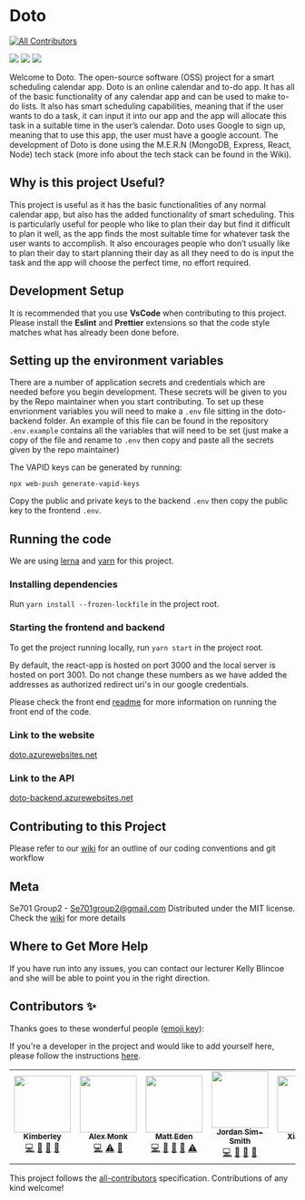 # Doto
<!-- ALL-CONTRIBUTORS-BADGE:START - Do not remove or modify this section -->
[![All Contributors](https://img.shields.io/badge/all_contributors-8-orange.svg?style=flat-square)](#contributors-)
<!-- ALL-CONTRIBUTORS-BADGE:END -->

![](https://github.com/se701g2/Doto/workflows/doto-CI/badge.svg?event=push) 
![](https://github.com/se701g2/Doto/workflows/doto-backend-deploy/badge.svg?event=push) 
![](https://github.com/se701g2/Doto/workflows/doto-frontend-deploy/badge.svg?event=push)

Welcome to Doto. The open-source software (OSS) project for a smart scheduling calendar app. Doto is an online calendar and to-do app. It has all of the basic functionality of any calendar app and can be used to make to-do lists. It also has smart scheduling capabilities, meaning that if the user wants to do a task, it can input it into our app and the app will allocate this task in a suitable time in the user’s calendar. Doto uses Google to sign up, meaning that to use this app, the user must have a google account. The development of Doto is done using the M.E.R.N (MongoDB, Express, React, Node) tech stack (more info about the tech stack can be found in the Wiki).

## Why is this project Useful?
This project is useful as it has the basic functionalities of any normal calendar app, but also has the added functionality of smart scheduling. This is particularly useful for people who like to plan their day but find it difficult to plan it well, as the app finds the most suitable time for whatever task the user wants to accomplish. It also encourages people who don’t usually like to plan their day to start planning their day as all they need to do is input the task and the app will choose the perfect time, no effort required. 


## Development Setup
It is recommended that you use **VsCode** when contributing to this project. Please install the **Eslint** and **Prettier** extensions so that the code style matches what has already been done before.

## Setting up the environment variables 

There are a number of application secrets and credentials which are needed before you begin development. These secrets will be given to you by the Repo maintainer when you start contributing. To set up these envrionment variables you will need to make a `.env` file sitting in the doto-backend folder. An example of this file can be found in the repository `.env.example` contains all the variables that will need to be set (just make a copy of the file and rename to `.env` then copy and paste all the secrets given by the repo maintainer)

The VAPID keys can be generated by running:
```
npx web-push generate-vapid-keys
```
Copy the public and private keys to the backend `.env` then copy the public key to the frontend `.env`.

## Running the code
We are using [lerna](https://lerna.js.org/) and [yarn](https://yarnpkg.com/) for this project.

### Installing dependencies
Run `yarn install --frozen-lockfile` in the project root.

### Starting the frontend and backend
To get the project running locally, run `yarn start` in the project root.

By default, the react-app is hosted on port 3000 and the local server is hosted on port 3001. Do not change these numbers as we have added the addresses as authorized redirect uri's in our google credentials.

Please check the front end [readme](https://github.com/se701g2/Doto/blob/master/doto-frontend/README.md) for more information on running the front end of the code.

### Link to the website 
[doto.azurewebsites.net](https://doto.azurewebsites.net)

### Link to the API
[doto-backend.azurewebsites.net](https://doto-backend.azurewebsites.net)

## Contributing to this Project
Please refer to our [wiki](https://github.com/se701g2/Doto/wiki) for an outline of our coding conventions and git workflow

## Meta
Se701 Group2 - Se701group2@gmail.com
Distributed under the MIT license. Check the [wiki](https://github.com/se701g2/Doto/wiki/license) for more details

## Where to Get More Help
If you have run into any issues, you can contact our lecturer Kelly Blincoe and she will be able to point you in the right direction. 

## Contributors ✨

Thanks goes to these wonderful people ([emoji key](https://allcontributors.org/docs/en/emoji-key)):

If you're a developer in the project and would like to add yourself here, please follow the instructions [here](https://github.com/se701g2/Doto/wiki/All-Contributors-Bot).

<!-- ALL-CONTRIBUTORS-LIST:START - Do not remove or modify this section -->
<!-- prettier-ignore-start -->
<!-- markdownlint-disable -->
<table>
  <tr>
    <td align="center"><a href="https://github.com/KimberleyEvans-Parker"><img src="https://avatars2.githubusercontent.com/u/45865186?v=4" width="100px;" alt=""/><br /><sub><b>Kimberley</b></sub></a><br /><a href="https://github.com/se701g2/Doto/commits?author=KimberleyEvans-Parker" title="Code">💻</a> <a href="https://github.com/se701g2/Doto/pulls?q=is%3Apr+reviewed-by%3AKimberleyEvans-Parker" title="Reviewed Pull Requests">👀</a> <a href="#design-KimberleyEvans-Parker" title="Design">🎨</a> <a href="#ideas-KimberleyEvans-Parker" title="Ideas, Planning, & Feedback">🤔</a></td>
    <td align="center"><a href="https://github.com/AlexanderTheGrape"><img src="https://avatars0.githubusercontent.com/u/20546002?v=4" width="100px;" alt=""/><br /><sub><b>Alex Monk</b></sub></a><br /><a href="https://github.com/se701g2/Doto/commits?author=AlexanderTheGrape" title="Code">💻</a> <a href="https://github.com/se701g2/Doto/commits?author=AlexanderTheGrape" title="Tests">⚠️</a> <a href="https://github.com/se701g2/Doto/commits?author=AlexanderTheGrape" title="Documentation">📖</a></td>
    <td align="center"><a href="http://matteas.nz"><img src="https://avatars0.githubusercontent.com/u/45587386?v=4" width="100px;" alt=""/><br /><sub><b>Matt Eden</b></sub></a><br /><a href="https://github.com/se701g2/Doto/commits?author=Matteas-Eden" title="Code">💻</a> <a href="https://github.com/se701g2/Doto/pulls?q=is%3Apr+reviewed-by%3AMatteas-Eden" title="Reviewed Pull Requests">👀</a> <a href="#design-Matteas-Eden" title="Design">🎨</a> <a href="https://github.com/se701g2/Doto/commits?author=Matteas-Eden" title="Documentation">📖</a> <a href="https://github.com/se701g2/Doto/commits?author=Matteas-Eden" title="Tests">⚠️</a></td>
    <td align="center"><a href="https://jordan.sim-smith.co.nz"><img src="https://avatars3.githubusercontent.com/u/18223858?v=4" width="100px;" alt=""/><br /><sub><b>Jordan Sim-Smith</b></sub></a><br /><a href="https://github.com/se701g2/Doto/commits?author=jordansimsmith" title="Code">💻</a> <a href="https://github.com/se701g2/Doto/pulls?q=is%3Apr+reviewed-by%3Ajordansimsmith" title="Reviewed Pull Requests">👀</a> <a href="#design-jordansimsmith" title="Design">🎨</a> <a href="https://github.com/se701g2/Doto/commits?author=jordansimsmith" title="Documentation">📖</a></td>
    <td align="center"><a href="https://github.com/qibao0722"><img src="https://avatars3.githubusercontent.com/u/53366211?v=4" width="100px;" alt=""/><br /><sub><b>Xiaoji Sun</b></sub></a><br /><a href="https://github.com/se701g2/Doto/commits?author=qibao0722" title="Code">💻</a> <a href="#design-qibao0722" title="Design">🎨</a></td>
    <td align="center"><a href="http://PreetPatel.com"><img src="https://avatars1.githubusercontent.com/u/22407548?v=4" width="100px;" alt=""/><br /><sub><b>Preet Patel</b></sub></a><br /><a href="https://github.com/se701g2/Doto/commits?author=PreetPatel" title="Code">💻</a> <a href="https://github.com/se701g2/Doto/pulls?q=is%3Apr+reviewed-by%3APreetPatel" title="Reviewed Pull Requests">👀</a> <a href="#design-PreetPatel" title="Design">🎨</a> <a href="https://github.com/se701g2/Doto/commits?author=PreetPatel" title="Documentation">📖</a></td>
    <td align="center"><a href="https://github.com/harmanlamba"><img src="https://avatars1.githubusercontent.com/u/40023122?v=4" width="100px;" alt=""/><br /><sub><b>Harman Lamba</b></sub></a><br /><a href="https://github.com/se701g2/Doto/commits?author=harmanlamba" title="Code">💻</a> <a href="https://github.com/se701g2/Doto/pulls?q=is%3Apr+reviewed-by%3Aharmanlamba" title="Reviewed Pull Requests">👀</a> <a href="#design-harmanlamba" title="Design">🎨</a></td>
    <td align="center"><a href="https://github.com/salma-s"><img src="https://avatars0.githubusercontent.com/u/43306586?v=4" width="100px;" alt=""/><br /><sub><b>salma-s</b></sub></a><br /><a href="https://github.com/se701g2/Doto/commits?author=salma-s" title="Code">💻</a> <a href="https://github.com/se701g2/Doto/pulls?q=is%3Apr+reviewed-by%3Asalma-s" title="Reviewed Pull Requests">👀</a> <a href="#design-salma-s" title="Design">🎨</a></td>
  </tr>
</table>

<!-- markdownlint-enable -->
<!-- prettier-ignore-end -->
<!-- ALL-CONTRIBUTORS-LIST:END -->

This project follows the [all-contributors](https://github.com/all-contributors/all-contributors) specification. Contributions of any kind welcome!